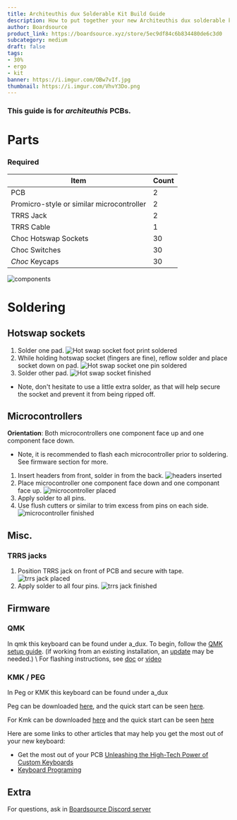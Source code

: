 ```yaml
---
title: Architeuthis dux Solderable Kit Build Guide
description: How to put together your new Architeuthis dux solderable kit.
author: Boardsource
product_link: https://boardsource.xyz/store/5ec9df84c6b834480de6c3d0
subcategory: medium
draft: false
tags: 
- 30%
- ergo
- kit
banner: https://i.imgur.com/OBw7vIf.jpg
thumbnail: https://i.imgur.com/VhvY3Do.png
---
```

### This guide is for *architeuthis* PCBs.
# Parts
### Required 
| Item | Count |
|------|-------|
| PCB | 2 |
| Promicro-style or similar microcontroller | 2 |
| TRRS Jack | 2 |
| TRRS Cable | 1 |  
| Choc Hotswap Sockets | 30 |
| Choc Switches | 30 |
| *Choc* Keycaps | 30 |


![components](https://i.imgur.com/ZQ76UcC.jpg)

# Soldering

## Hotswap sockets
1. Solder one pad. ![Hot swap socket foot print
soldered](https://i.imgur.com/K9iFUF1.jpg)
2. While holding hotswap socket (fingers are fine), reflow solder and place
socket down on pad. ![Hot swap socket one pin
soldered](https://i.imgur.com/6mw1P1j.jpg)
3. Solder other pad. ![Hot swap socket
finished](https://i.imgur.com/Gu1ZaG4.jpg)
- Note, don't hesitate to use a little extra solder, as that will help secure
  the socket and prevent it from being ripped off.

## Microcontrollers
**Orientation**: Both microcontrollers one component face up and one component
face down.
- Note, it is recommended to flash each microcontroller prior to soldering. See
  firmware section for more.
1. Insert headers from front, solder in from the back. ![headers
inserted](https://i.imgur.com/qiEeM6d.jpg)
2. Place microcontroller one component face down and one componant face up.
![microcontroller placed](https://i.imgur.com/5ApcPZW.jpg)
3. Apply solder to all pins.
4. Use flush cutters or similar to trim excess from pins on each side.
![microcontroller finished](https://i.imgur.com/fNjfIpO.jpg)

## Misc.
### TRRS jacks
1. Position TRRS jack on front of PCB and secure with tape. ![trrs jack
placed](https://i.imgur.com/hPTzQyx.jpg)
2. Apply solder to all four pins. ![trrs jack
finished](https://i.imgur.com/hKw5Hjw.jpg)



## Firmware

### QMK
In qmk this keyboard can be found under a_dux. To begin, follow the [QMK setup
guide](https://docs.qmk.fm/#/newbs_getting_started). (if working from an
existing installation, an
[update](https://docs.qmk.fm/#/newbs_git_using_your_master_branch?id=updating-your-master-branch)
may be needed.) \ For flashing instructions, see
[doc](https://docs.qmk.fm/#/newbs_flashing) or
[video](https://www.youtube.com/watch?v=fuBJbdCFF0Q)

### KMK / PEG
In Peg or KMK this keyboard can be found under a_dux

Peg can be downloaded [here](https://peg.software/), and the quick start can be
seen [here](https://peg.software/docs/Peg_Client/#quick-start-and-testing).

For Kmk can be downloaded [here](https://github.com/KMKfw/kmk_firmware) and the
quick start can be seen
[here](http://kmkfw.io/docs/Getting_Started#tldr-quick-start-guide)

Here are some links to other articles that may help you get the most out of your
new keyboard:
* Get the most out of your PCB [Unleashing the High-Tech Power of Custom
  Keyboards](https://new.boardsource.xyz/docs/articles-features)
* [Keyboard
  Programing](https://new.boardsource.xyz/docs/guides-keyboard_programing)

## Extra
For questions, ask in [Boardsource Discord
server](https://discord.gg/5qpqbgaTYz)
